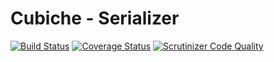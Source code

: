 # Cubiche - Serializer
[![Build Status](https://travis-ci.org/cubiche/serializer.svg?branch=master)](https://travis-ci.org/cubiche/serializer) [![Coverage Status](https://coveralls.io/repos/github/cubiche/serializer/badge.svg?branch=master)](https://coveralls.io/github/cubiche/serializer?branch=master) [![Scrutinizer Code Quality](https://scrutinizer-ci.com/g/cubiche/serializer/badges/quality-score.png?b=master)](https://scrutinizer-ci.com/g/cubiche/serializer/?branch=master) 
